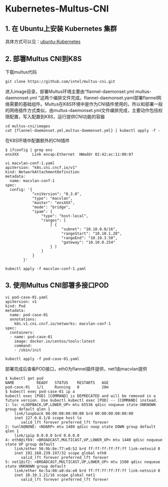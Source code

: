 # Kubernetes-Multus-CNI

## 1. 在 Ubuntu上安装 Kubernetes 集群
具体方式可以见：[ubuntu-Kubernetes](https://github.com/yu3peng/ubuntu-Kubernetes)

## 2. 部署Multus CNI到K8S
下载multus代码
```
git clone https://github.com/intel/multus-cni.git
```

进入image目录，部署Multus环境主要由“flannel-daemonset.yml multus-daemonset.yml ”这两个编排文件完成。flannel-daemonset.yaml部署flannel网络需要的基础组件。Multus在K8S环境中是作为CNI插件使用的，所以和部署一般的网络插件方式类似，由multus-daemonset.yml文件编排完成，主要动作包括权限配置，写入配置到K8S，运行提供CNI功能的容器
```
cd multus-cni/images
cat {flannel-daemonset.yml,multus-daemonset.yml} | kubectl apply -f -
```

在K8S环境中配置额外的CNI插件
```
$ ifconfig | grep ens
ensXXX      Link encap:Ethernet  HWaddr 02:42:ac:11:00:07

vi macvlan-conf-1.yaml
apiVersion: "k8s.cni.cncf.io/v1"
kind: NetworkAttachmentDefinition
metadata:
  name: macvlan-conf-1
spec:
  config: '{
            "cniVersion": "0.3.0",
            "type": "macvlan",
            "master": "ensXXX",
            "mode": "bridge",
            "ipam": {
                "type": "host-local",
                "ranges": [
                    [ {
                         "subnet": "10.10.0.0/16",
                         "rangeStart": "10.10.1.20",
                         "rangeEnd": "10.10.3.50",
                         "gateway": "10.10.0.254"
                    } ]
                ]
            }
        }'

kubectl apply -f macvlan-conf-1.yaml
```

## 3. 使用Multus CNI部署多接口POD
```
vi pod-case-01.yaml
apiVersion: v1
kind: Pod
metadata:
  name: pod-case-01
  annotations:
    k8s.v1.cni.cncf.io/networks: macvlan-conf-1
spec:
  containers:
  - name: pod-case-01
    image: docker.io/centos/tools:latest
    command:
    - /sbin/init

kubectl apply -f pod-case-01.yaml 
```

部署完成后查看POD接口，eth0为flannel插件提供，net1由macvlan提供
```
$ kubectl get pod
NAME          READY   STATUS    RESTARTS   AGE
pod-case-01   1/1     Running   0          20m
$ kubectl exec pod-case-01 ip a
kubectl exec [POD] [COMMAND] is DEPRECATED and will be removed in a future version. Use kubectl kubectl exec [POD] -- [COMMAND] instead.
1: lo: <LOOPBACK,UP,LOWER_UP> mtu 65536 qdisc noqueue state UNKNOWN group default qlen 1
    link/loopback 00:00:00:00:00:00 brd 00:00:00:00:00:00
    inet 127.0.0.1/8 scope host lo
       valid_lft forever preferred_lft forever
2: tunl0@NONE: <NOARP> mtu 1480 qdisc noop state DOWN group default qlen 1
    link/ipip 0.0.0.0 brd 0.0.0.0
4: eth0@if69: <BROADCAST,MULTICAST,UP,LOWER_UP> mtu 1440 qdisc noqueue state UP group default
    link/ether 56:9b:8e:77:e0:52 brd ff:ff:ff:ff:ff:ff link-netnsid 0
    inet 192.168.239.197/32 scope global eth0
       valid_lft forever preferred_lft forever
5: net1@if2: <BROADCAST,MULTICAST,UP,LOWER_UP> mtu 1500 qdisc noqueue state UNKNOWN group default
    link/ether 6e:5a:08:a0:da:e0 brd ff:ff:ff:ff:ff:ff link-netnsid 0
    inet 10.10.1.21/16 scope global net1
       valid_lft forever preferred_lft forever
```
